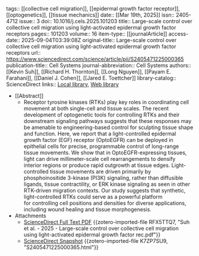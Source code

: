 tags:: [[collective cell migration]], [[epidermal growth factor receptor]], [[optogenetics]], [[tissue mechanics]]
date:: [[Mar 19th, 2025]]
issn:: 2405-4712
issue:: 3
doi:: 10.1016/j.cels.2025.101203
title:: Large-scale control over collective cell migration using light-activated epidermal growth factor receptors
pages:: 101203
volume:: 16
item-type:: [[journalArticle]]
access-date:: 2025-09-04T03:39:08Z
original-title:: Large-scale control over collective cell migration using light-activated epidermal growth factor receptors
url:: https://www.sciencedirect.com/science/article/pii/S2405471225000365
publication-title:: Cell Systems
journal-abbreviation:: Cell Systems
authors:: [[Kevin Suh]], [[Richard H. Thornton]], [[Long Nguyen]], [[Payam E. Farahani]], [[Daniel J. Cohen]], [[Jared E. Toettcher]]
library-catalog:: ScienceDirect
links:: [Local library](zotero://select/library/items/BIEGASBE), [Web library](https://www.zotero.org/users/6106196/items/BIEGASBE)

- [[Abstract]]
	- Receptor tyrosine kinases (RTKs) play key roles in coordinating cell movement at both single-cell and tissue scales. The recent development of optogenetic tools for controlling RTKs and their downstream signaling pathways suggests that these responses may be amenable to engineering-based control for sculpting tissue shape and function. Here, we report that a light-controlled epidermal growth factor (EGF) receptor (OptoEGFR) can be deployed in epithelial cells for precise, programmable control of long-range tissue movements. We show that in OptoEGFR-expressing tissues, light can drive millimeter-scale cell rearrangements to densify interior regions or produce rapid outgrowth at tissue edges. Light-controlled tissue movements are driven primarily by phosphoinositide 3-kinase (PI3K) signaling, rather than diffusible ligands, tissue contractility, or ERK kinase signaling as seen in other RTK-driven migration contexts. Our study suggests that synthetic, light-controlled RTKs could serve as a powerful platform for controlling cell positions and densities for diverse applications, including wound healing and tissue morphogenesis.
- Attachments
	- [ScienceDirect Full Text PDF](https://pdf.sciencedirectassets.com/312390/1-s2.0-S2405471224X00046/1-s2.0-S2405471225000365/main.pdf?X-Amz-Security-Token=IQoJb3JpZ2luX2VjEOv%2F%2F%2F%2F%2F%2F%2F%2F%2F%2FwEaCXVzLWVhc3QtMSJGMEQCIGUksjYjONfM3by8r3SGwS6oYHA0po8jl7QP6T189KVSAiAcQbYLlEla4cQ2GbudYsEwaDuVKh33kJSlCdBVO0Ta9yqzBQhTEAUaDDA1OTAwMzU0Njg2NSIMYO5ORpWmUZkJO4k%2FKpAFGgLuoPZCHpBd7Od9MXkkbEsK2tOYDOr%2Fy0KLQOH8nWZ2rV2TDIt28fVcHEegkwyRvpCeiMg4py4CtCl4KPEO31UUN0morlgKCBpbi6KisPar%2FtI0nolHYmaU3AdW79G50yHdNsr0A%2BFg4PvD6v7M3sDtTNiB3jHY88HFH%2BtM1DxrbOP7Wxtw0ZPqkzbYUkQyppAqFcjoBbrjbQOLw9BIyWprkg08FnTU%2B7gs%2FHPICd7%2FJKaOFW50zRmROHvKdanMbz2KCoZNLCDXysNnD6o7%2B1nN6riODRRcIY01PBf2NULkidf2CQxkthvX5NBLe83CiNSguKs35iR57hAeQEWd6U1TZ7MZ9q%2FjQPqRGT4QfBFW5vPtZxJ5T35OnZpcI4b5YT8bWK1%2FmjTJ%2FLW4uudNpaksKuOFrXafYwwvXKhyCXjFal49c1axnLyf9HA9tJl6f3ihoH5gpAtoVD0bhVvP1P35%2FrW35O95uc5Xf1q4wkktHIw5G3H0jf0%2FcUbXuYFVX8RwrMfTl%2FP9Du%2FvapKduasa0pnE8pih5tzqAKYy9ORL92EjiFBDl1626un%2FrxDQafr%2BUbCHAkM2C7F8L96gB6Ir1rcG1TCSWVjrgMs6iY3NuF3HwWIFMNGq4qPZY15543ybtaNE5Wm6RKqx9XC1AIzXauD8j0lrFF%2BKCK0AKIWVp%2BZMGDS3%2B0wO9uJh82mr%2Fkc4D1zXgNkMq4nuHKHx3jTdJQ%2F6wushh9CiJKyCYxctnoDBDC8m1WqBdptktv7PHc8mIooLnua36FBoAi%2FYQ3cGhAPt%2BEzlz%2B5GKiVeNYj9pu5l9ehR0ngYkmb94wNYL%2FVVmm2iPA1P%2B4fLuFn8v9XKO%2FAauqZdGgsHjS%2FJDXcwsO3jxQY6sgFlNtJbvxB1VFg9UwbTjSg%2BavVtcs8LO4lopS9pGEjdfYnwmVN0OFcl3egGZWLq0mDpMsYR5V71Gl9zwWtUlR2VeNyCvdQa1A0IwjBnu7%2FrRNqLZ53Y18XV9aY40AmdNl%2Fx2krswV7wcYRl%2BH%2BG5gWJGTFJkDAd%2FdxFrZWtKZXflm0CfHPO4%2BO0mfoLXqEXCzN2VSu8sDB7r0gUKDBelW4A0l4PsicgKBBWbZtL6LJ9kRIJ&X-Amz-Algorithm=AWS4-HMAC-SHA256&X-Amz-Date=20250904T033914Z&X-Amz-SignedHeaders=host&X-Amz-Expires=300&X-Amz-Credential=ASIAQ3PHCVTYQR54RBVE%2F20250904%2Fus-east-1%2Fs3%2Faws4_request&X-Amz-Signature=23641e63ef40a94238ea3f68ef42406f81616e18205b96decb4bb0fc2c72eeff&hash=23a522e86bd3796f10ac6a005eeb60d3453a2890c3e23b80a5aaa1c023f3eab2&host=68042c943591013ac2b2430a89b270f6af2c76d8dfd086a07176afe7c76c2c61&pii=S2405471225000365&tid=spdf-ced00c7a-9c8e-4069-8fce-ee00ceb5901c&sid=1b71e0ea45c7f349ef3b68c6bb786d7f138bgxrqa&type=client&download=true&tsoh=d3d3LnNjaWVuY2VkaXJlY3QuY29t&rh=d3d3LnNjaWVuY2VkaXJlY3QuY29t&ua=0f1157595802525b585f&rr=979a7569fc8d584e&cc=us) {{zotero-imported-file RFX5TTQ7, "Suh et al. - 2025 - Large-scale control over collective cell migration using light-activated epidermal growth factor rec.pdf"}}
	- [ScienceDirect Snapshot](https://www.sciencedirect.com/science/article/pii/S2405471225000365) {{zotero-imported-file K7ZP7SU9, "S2405471225000365.html"}}